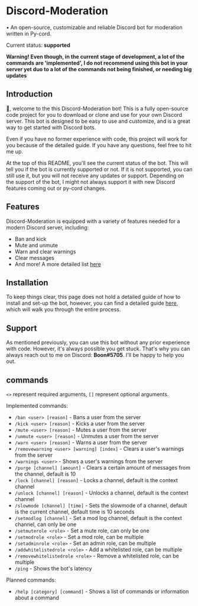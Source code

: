 # Discord-Moderation

• An open-source, customizable and reliable Discord bot for moderation written in Py-cord.

Current status: **supported**

****Warning! Even though, in the current stage of development, a lot of the commands are 'implemented', I do not recommend using this bot in your server yet duo to a lot of the commands not being finished, or needing big updates****

## Introduction

👋, welcome to the this Discord-Moderation bot! This is a fully open-source code project for you to download or clone and use for your own Discord server. This bot is designed to be easy to use and customize, and is a great way to get started with Discord bots. 

Even if you have no former experience with code, this project will work for you because of the detailed guide. If you have any questions, feel free to hit me up.

At the top of this README, you'll see the current status of the bot. This will tell you if the bot is currently supported or not. If it is not supported, you can still use it, but you will not receive any updates or support. Depending on the support of the bot, I might not always support it with new Discord features coming out or py-cord changes.

## Features

Discord-Moderation is equipped with a variety of features needed for a modern Discord server, including:

- Ban and kick
- Mute and unmute
- Warn and clear warnings
- Clear messages
- And more! A more detailed list [here](https://github.com/KipzonderKop101/Discord-Moderation#commands)

## Installation

To keep things clear, this page does not hold a detailed guide of how to install and set-up the bot, however, you can find a detailed guide [here](https://github.com/KipzonderKop101/Discord-Moderation/blob/main/docs/GUIDE.md), which will walk you through the entire process.

## Support

As mentioned previously, you can use this bot without any prior experience with code. However, it's always possible you get stuck. That's why you can always reach out to me on Discord: **Boon#5705**. I'll be happy to help you out.

## commands

`<>` represent required arguments, `[]` represent optional arguments.

Implemented commands:

- `/ban <user> [reason]` - Bans a user from the server
- `/kick <user> [reason]` - Kicks a user from the server
- `/mute <user> [reason]` - Mutes a user from the server
- `/unmute <user> [reason]` - Unmutes a user from the server
- `/warn <user> [reason]` - Warns a user from the server
- `/removewarning <user> [warning] [index]` - Clears a user's warnings from the server
- `/warnings <user>` - Shows a user's warnings from the server
- `/purge [channel] [amount]` - Clears a certain amount of messages from the channel, default is 10
- `/lock [channel] [reason]` - Locks a channel, default is the context channel
- `/unlock [channel] [reason]` - Unlocks a channel, default is the context channel
- `/slowmode [channel] [time]` - Sets the slowmode of a channel, default is the current channel, default time is 10 seconds
- `/setmodlog [channel]` - Set a mod log channel, default is the context channel, can only be one
- `/setmuterole <role>` - Set a mute role, can only be one
- `/setmodrole <role>` - Set a mod role, can be multiple
- `/setadminrole <role>` - Set an admin role, can be multiple
- `/addwhitelistedrole <role>` - Add a whitelisted role, can be multiple
- `/removewhitelistedrole <role>` - Remove a whitelisted role, can be multiple
- `/ping` - Shows the bot's latency

Planned commands:

- `/help [category] [command]` - Shows a list of commands or information about a command

